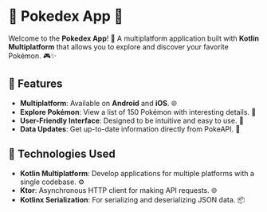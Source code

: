 # 🌟 **Pokedex App** 🌟

Welcome to the **Pokedex App**! 🐾 A multiplatform application built with **Kotlin Multiplatform** that allows you to explore and discover your favorite Pokémon. 🎮✨

## 📱 **Features**

- **Multiplatform**: Available on **Android** and **iOS**. 🌐
- **Explore Pokémon**: View a list of 150 Pokémon with interesting details. 📖
- **User-Friendly Interface**: Designed to be intuitive and easy to use. 🎨
- **Data Updates**: Get up-to-date information directly from PokeAPI. 🔄

## 🚀 **Technologies Used**

- **Kotlin Multiplatform**: Develop applications for multiple platforms with a single codebase. ⚙️
- **Ktor**: Asynchronous HTTP client for making API requests. 🌐
- **Kotlinx Serialization**: For serializing and deserializing JSON data. 📦
